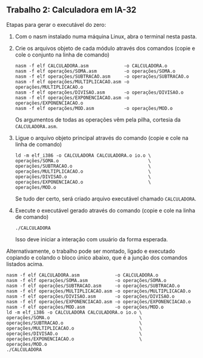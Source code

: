 ## Trabalho 2: Calculadora em IA-32
Etapas para gerar o executável do zero:

1.  Com o nasm instalado numa máquina Linux,
    abra o terminal nesta pasta.
    
2. Crie os arquivos objeto de cada módulo através dos comandos (copie e cole o conjunto na linha de comando)
	```
    nasm -f elf CALCULADORA.asm             -o CALCULADORA.o 
    nasm -f elf operações/SOMA.asm          -o operações/SOMA.o
    nasm -f elf operações/SUBTRACAO.asm     -o operações/SUBTRACAO.o
    nasm -f elf operações/MULTIPLICACAO.asm -o operações/MULTIPLICACAO.o
    nasm -f elf operações/DIVISAO.asm       -o operações/DIVISAO.o
    nasm -f elf operações/EXPONENCIACAO.asm -o operações/EXPONENCIACAO.o
    nasm -f elf operações/MOD.asm           -o operações/MOD.o
	```  
	Os argumentos de todas as operações vêm pela pilha, cortesia da `CALCULADORA.asm`.
	
3.  Ligue o arquivo objeto principal através do comando (copie e cole na linha de comando)
	```
    ld -m elf_i386 -o CALCULADORA CALCULADORA.o io.o \
    operações/SOMA.o                                 \
    operações/SUBTRACAO.o                            \
    operações/MULTIPLICACAO.o                        \
    operações/DIVISAO.o                              \
    operações/EXPONENCIACAO.o                        \
    operações/MOD.o	
	```
	Se tudo der certo, será criado arquivo executável chamado `CALCULADORA`.
	
4.  Execute o executável gerado através do comando (copie e cole na linha de comando)
	```
	./CALCULADORA
	```
	Isso deve iniciar a interação com usuário da forma esperada.  

Alternativamente, o trabalho pode ser montado, ligado e executado copiando e colando o bloco único abaixo,
que é a junção dos comandos listados acima.
```
nasm -f elf CALCULADORA.asm             -o CALCULADORA.o 
nasm -f elf operações/SOMA.asm          -o operações/SOMA.o
nasm -f elf operações/SUBTRACAO.asm     -o operações/SUBTRACAO.o
nasm -f elf operações/MULTIPLICACAO.asm -o operações/MULTIPLICACAO.o
nasm -f elf operações/DIVISAO.asm       -o operações/DIVISAO.o
nasm -f elf operações/EXPONENCIACAO.asm -o operações/EXPONENCIACAO.o
nasm -f elf operações/MOD.asm           -o operações/MOD.o
ld -m elf_i386 -o CALCULADORA CALCULADORA.o io.o \
operações/SOMA.o                                 \
operações/SUBTRACAO.o                            \
operações/MULTIPLICACAO.o                        \
operações/DIVISAO.o                              \
operações/EXPONENCIACAO.o                        \
operações/MOD.o							
./CALCULADORA
```
